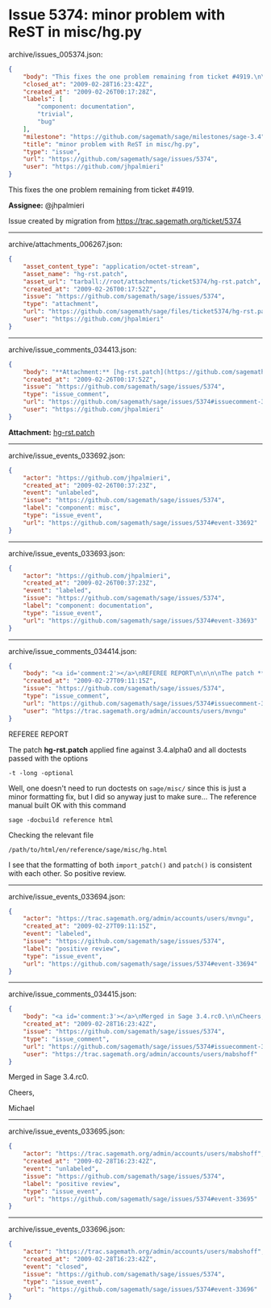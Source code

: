 # Issue 5374: minor problem with ReST in misc/hg.py

archive/issues_005374.json:
```json
{
    "body": "This fixes the one problem remaining from ticket #4919.\n\n\n**Assignee:** @jhpalmieri\n\nIssue created by migration from https://trac.sagemath.org/ticket/5374\n\n",
    "closed_at": "2009-02-28T16:23:42Z",
    "created_at": "2009-02-26T00:17:28Z",
    "labels": [
        "component: documentation",
        "trivial",
        "bug"
    ],
    "milestone": "https://github.com/sagemath/sage/milestones/sage-3.4",
    "title": "minor problem with ReST in misc/hg.py",
    "type": "issue",
    "url": "https://github.com/sagemath/sage/issues/5374",
    "user": "https://github.com/jhpalmieri"
}
```
This fixes the one problem remaining from ticket #4919.


**Assignee:** @jhpalmieri

Issue created by migration from https://trac.sagemath.org/ticket/5374





---

archive/attachments_006267.json:
```json
{
    "asset_content_type": "application/octet-stream",
    "asset_name": "hg-rst.patch",
    "asset_url": "tarball://root/attachments/ticket5374/hg-rst.patch",
    "created_at": "2009-02-26T00:17:52Z",
    "issue": "https://github.com/sagemath/sage/issues/5374",
    "type": "attachment",
    "url": "https://github.com/sagemath/sage/files/ticket5374/hg-rst.patch",
    "user": "https://github.com/jhpalmieri"
}
```



---

archive/issue_comments_034413.json:
```json
{
    "body": "**Attachment:** [hg-rst.patch](https://github.com/sagemath/sage/files/ticket5374/hg-rst.patch)",
    "created_at": "2009-02-26T00:17:52Z",
    "issue": "https://github.com/sagemath/sage/issues/5374",
    "type": "issue_comment",
    "url": "https://github.com/sagemath/sage/issues/5374#issuecomment-34413",
    "user": "https://github.com/jhpalmieri"
}
```

**Attachment:** [hg-rst.patch](https://github.com/sagemath/sage/files/ticket5374/hg-rst.patch)



---

archive/issue_events_033692.json:
```json
{
    "actor": "https://github.com/jhpalmieri",
    "created_at": "2009-02-26T00:37:23Z",
    "event": "unlabeled",
    "issue": "https://github.com/sagemath/sage/issues/5374",
    "label": "component: misc",
    "type": "issue_event",
    "url": "https://github.com/sagemath/sage/issues/5374#event-33692"
}
```



---

archive/issue_events_033693.json:
```json
{
    "actor": "https://github.com/jhpalmieri",
    "created_at": "2009-02-26T00:37:23Z",
    "event": "labeled",
    "issue": "https://github.com/sagemath/sage/issues/5374",
    "label": "component: documentation",
    "type": "issue_event",
    "url": "https://github.com/sagemath/sage/issues/5374#event-33693"
}
```



---

archive/issue_comments_034414.json:
```json
{
    "body": "<a id='comment:2'></a>\nREFEREE REPORT\n\n\n\nThe patch **hg-rst.patch** applied fine against 3.4.alpha0 and all doctests passed with the options\n\n```\n-t -long -optional\n```\nWell, one doesn't need to run doctests on `sage/misc/` since this is just a minor formatting fix, but I did so anyway just to make sure... The reference manual built OK with this command\n\n```\nsage -docbuild reference html\n```\nChecking the relevant file\n\n```\n/path/to/html/en/reference/sage/misc/hg.html\n```\nI see that the formatting of both `import_patch()` and `patch()` is consistent with each other. So positive review.",
    "created_at": "2009-02-27T09:11:15Z",
    "issue": "https://github.com/sagemath/sage/issues/5374",
    "type": "issue_comment",
    "url": "https://github.com/sagemath/sage/issues/5374#issuecomment-34414",
    "user": "https://trac.sagemath.org/admin/accounts/users/mvngu"
}
```

<a id='comment:2'></a>
REFEREE REPORT



The patch **hg-rst.patch** applied fine against 3.4.alpha0 and all doctests passed with the options

```
-t -long -optional
```
Well, one doesn't need to run doctests on `sage/misc/` since this is just a minor formatting fix, but I did so anyway just to make sure... The reference manual built OK with this command

```
sage -docbuild reference html
```
Checking the relevant file

```
/path/to/html/en/reference/sage/misc/hg.html
```
I see that the formatting of both `import_patch()` and `patch()` is consistent with each other. So positive review.



---

archive/issue_events_033694.json:
```json
{
    "actor": "https://trac.sagemath.org/admin/accounts/users/mvngu",
    "created_at": "2009-02-27T09:11:15Z",
    "event": "labeled",
    "issue": "https://github.com/sagemath/sage/issues/5374",
    "label": "positive review",
    "type": "issue_event",
    "url": "https://github.com/sagemath/sage/issues/5374#event-33694"
}
```



---

archive/issue_comments_034415.json:
```json
{
    "body": "<a id='comment:3'></a>\nMerged in Sage 3.4.rc0.\n\nCheers,\n\nMichael",
    "created_at": "2009-02-28T16:23:42Z",
    "issue": "https://github.com/sagemath/sage/issues/5374",
    "type": "issue_comment",
    "url": "https://github.com/sagemath/sage/issues/5374#issuecomment-34415",
    "user": "https://trac.sagemath.org/admin/accounts/users/mabshoff"
}
```

<a id='comment:3'></a>
Merged in Sage 3.4.rc0.

Cheers,

Michael



---

archive/issue_events_033695.json:
```json
{
    "actor": "https://trac.sagemath.org/admin/accounts/users/mabshoff",
    "created_at": "2009-02-28T16:23:42Z",
    "event": "unlabeled",
    "issue": "https://github.com/sagemath/sage/issues/5374",
    "label": "positive review",
    "type": "issue_event",
    "url": "https://github.com/sagemath/sage/issues/5374#event-33695"
}
```



---

archive/issue_events_033696.json:
```json
{
    "actor": "https://trac.sagemath.org/admin/accounts/users/mabshoff",
    "created_at": "2009-02-28T16:23:42Z",
    "event": "closed",
    "issue": "https://github.com/sagemath/sage/issues/5374",
    "type": "issue_event",
    "url": "https://github.com/sagemath/sage/issues/5374#event-33696"
}
```
